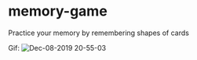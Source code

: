 # memory-game

Practice your memory by remembering shapes of cards

Gif: 
![Dec-08-2019 20-55-03](https://user-images.githubusercontent.com/45564632/70401329-20723f80-19fd-11ea-837b-3a6ad416edee.gif)
